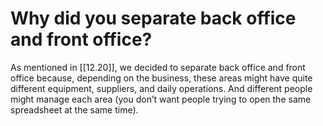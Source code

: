 # Why did you separate back office and front office?

As mentioned in [[12.20]], we decided to separate back office and front office because, depending on the business, these areas might have quite different equipment, suppliers, and daily operations. And different people might manage each area (you don’t want people trying to open the same spreadsheet at the same time).

